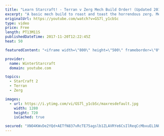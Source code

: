 ```yaml
---
title: "Learn Starcraft! - Terran v Zerg Mech Build Order! (Updated 2018)"
excerpt: "A basic mech build to roast and toast the horrendous zerg. Meant for lower level players looking for some direction! -- Watch live at https://www.twitch.tv/wintergaming"
originalUrl: https://youtube.com/watch?v=GS7l_y1cbSc
type: video
price: Free
length: PT13M11S
publishedDateTime: 2017-11-20T12:22:45Z
heat: 50

featuredContent: "<iframe width=\"800\" height=\"500\" frameborder=\"0\" src=\"https://www.youtube.com/embed/GS7l_y1cbSc\" allow=\"accelerometer; autoplay; encrypted-media; gyroscope; picture-in-picture\" allowfullscreen></iframe>"

provider:
  name: WinterStarcraft
  domain: youtube.com

topics:
  - StarCraft 2
  - Terran
  - Zerg

images:
  - url: https://i.ytimg.com/vi/GS7l_y1cbSc/maxresdefault.jpg
    width: 1280
    height: 720
    isCached: true

secured: "XNO4KWvDe2YQd+AETfN837vRcTE75agslb1ZLAVRYe6CsIlReqCcMbxuEL1NURvAlMSUJ9zqaH7pEBkvcnXCpWzbNS9g2zBDEOpjoyTKMfo+CPn4HVKaFDjgUMvCDQ7VS17nI2fwuREiEOp5ymlRWNCnGi9l3haqmM7YrOAUBjfnHUDWDdfkVe39Sc7j8f0KGGteK6/EyxhoisgVVsDlq+iXABgxK9glF0err/KfNn3eUGEII9/YHcIRQtWfV83PIF1Ze50oKrNUjzxZkqjRtUr7Amh1FyNAgUrTl740Eh1V3jcxvKW4FfbhV55fpF2xrusz21gGQ8QxFaNdbImN6cNYFBTDWAuEIRp4Kca5+P+bL8gniW05D2X4SftUYizqfx0wU4FDaVOBMDIBmzS872Yi9qGD5PyOWKqrbriNFYA=;HjepGDN0dHNIU+CpiU4pxg=="
---
```


